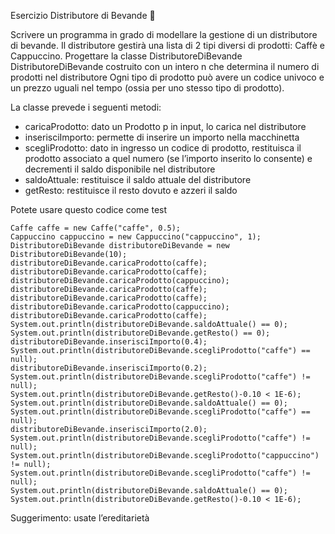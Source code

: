 Esercizio Distributore di Bevande 🛵

Scrivere un programma in grado di modellare la gestione di un distributore di bevande. Il distributore gestirà una lista di 2 tipi diversi di prodotti: Caffè e Cappuccino.
Progettare la classe DistributoreDiBevande DistributoreDiBevande costruito con un intero n che determina il numero di prodotti nel distributore
Ogni tipo di prodotto può avere un codice univoco e un prezzo uguali nel tempo (ossia per uno stesso tipo di prodotto).

La classe prevede i seguenti metodi:

- caricaProdotto: dato un Prodotto p in input, lo carica nel distributore
- inserisciImporto: permette di inserire un importo nella macchinetta
- scegliProdotto: dato in ingresso un codice di prodotto, restituisca il prodotto associato a quel numero (se l’importo inserito lo consente) e decrementi il saldo disponibile nel distributore
- saldoAttuale: restituisce il saldo attuale del distributore
- getResto: restituisce il resto dovuto e azzeri il saldo


Potete usare questo codice come test

```
Caffe caffe = new Caffe("caffe", 0.5);
Cappuccino cappuccino = new Cappuccino("cappuccino", 1);
DistributoreDiBevande distributoreDiBevande = new DistributoreDiBevande(10);
distributoreDiBevande.caricaProdotto(caffe);
distributoreDiBevande.caricaProdotto(caffe);
distributoreDiBevande.caricaProdotto(cappuccino);
distributoreDiBevande.caricaProdotto(caffe);
distributoreDiBevande.caricaProdotto(caffe);
distributoreDiBevande.caricaProdotto(cappuccino);
distributoreDiBevande.caricaProdotto(caffe);
System.out.println(distributoreDiBevande.saldoAttuale() == 0);
System.out.println(distributoreDiBevande.getResto() == 0);
distributoreDiBevande.inserisciImporto(0.4);
System.out.println(distributoreDiBevande.scegliProdotto("caffe") == null);
distributoreDiBevande.inserisciImporto(0.2);
System.out.println(distributoreDiBevande.scegliProdotto("caffe") != null);
System.out.println(distributoreDiBevande.getResto()-0.10 < 1E-6);
System.out.println(distributoreDiBevande.saldoAttuale() == 0);
System.out.println(distributoreDiBevande.scegliProdotto("caffe") == null);
distributoreDiBevande.inserisciImporto(2.0);
System.out.println(distributoreDiBevande.scegliProdotto("caffe") != null);
System.out.println(distributoreDiBevande.scegliProdotto("cappuccino") != null);
System.out.println(distributoreDiBevande.scegliProdotto("caffe") != null);
System.out.println(distributoreDiBevande.saldoAttuale() == 0);
System.out.println(distributoreDiBevande.getResto()-0.10 < 1E-6);
```

Suggerimento: usate l’ereditarietà

